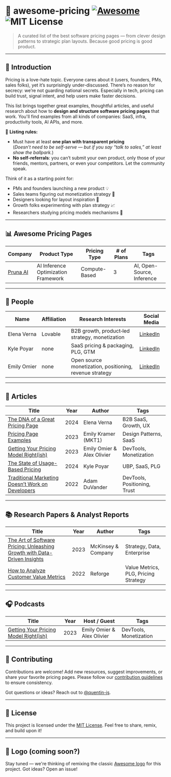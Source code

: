 # 🧾 awesome-pricing [![Awesome](https://awesome.re/badge.svg)](https://awesome.re) ![MIT License](https://img.shields.io/badge/license-MIT-blue.svg)

> A curated list of the best software pricing pages — from clever design patterns to strategic plan layouts. Because good pricing is good product.

---


## 🌟 Introduction

Pricing is a love-hate topic. Everyone cares about it (users, founders, PMs, sales folks), yet it’s surprisingly under-discussed. There’s no reason for secrecy: we’re not guarding national secrets. Especially in tech, pricing can build trust, signal intent, and help users make faster decisions.

This list brings together great examples, thoughtful articles, and useful research about how to **design and structure software pricing pages** that work. You'll find examples from all kinds of companies: SaaS, infra, productivity tools, AI APIs, and more. 

📌 **Listing rules:**
- Must have at least **one plan with transparent pricing**  
  (*Doesn’t need to be self-serve — but if you say “talk to sales,” at least show the ballpark.*)
- **No self-referrals**: you can’t submit your own product, only those of your friends, mentors, partners, or even your competitors. Let the community speak.

Think of it as a starting point for:
- PMs and founders launching a new product 💡
- Sales teams figuring out monetization strategy 🧭  
- Designers looking for layout inspiration 🎨
- Growth folks experimenting with plan strategy 📈
- Researchers studying pricing models mechanisms 🧠

---

## 📊 Awesome Pricing Pages

| Company | Product Type | Pricing Type | # of Plans | Tags |
|---------|--------------|--------------|------------|------|
| [Pruna AI](https://pruna.ai) | AI Inference Optimization Framework | Compute-Based | 3 | AI, Open-Source, Inference |

---

## 🧠 People

| Name           | Affiliation                                                      | Research Interests                     | Social Media                     |
|----------------|------------------------------------------------------------------|----------------------------------------|---------------------------------------------|
| Elena Verna    | Lovable | B2B growth, product‑led strategy, monetization | [LinkedIn](https://www.linkedin.com/in/elenaverna) |
| Kyle Poyar     | none       | SaaS pricing & packaging, PLG, GTM     | [LinkedIn](https://www.linkedin.com/in/kyle‑poyar) |
| Emily Omier    | none | Open source monetization, positioning, revenue strategy | [LinkedIn](https://www.linkedin.com/in/emilyomier) |

---

## 📰 Articles

| Title | Year | Author | Tags |
|-------|------|--------|------|
| [The DNA of a Great Pricing Page](https://www.elenaverna.com/p/the-dna-of-a-great-pricing-page) | 2024 | Elena Verna | B2B SaaS, Growth, UX |
| [Pricing Page Examples](https://newsletter.mkt1.co/p/pricing-page-examples) | 2023 | Emily Kramer (MKT1) | Design Patterns, SaaS |
| [Getting Your Pricing Model Right(ish)](https://www.emilyomier.com/podcast/getting-your-pricing-model-right-ish-with-alex-olivier) | 2023 | Emily Omier & Alex Olivier | DevTools, Monetization |
| [The State of Usage-Based Pricing](https://www.growthunhinged.com/p/the-state-of-usage-based-pricing) | 2024 | Kyle Poyar | UBP, SaaS, PLG |
| [Traditional Marketing Doesn’t Work on Developers](https://everydeveloper.com/traditional-marketing-unresponsive/) | 2022 | Adam DuVander | DevTools, Positioning, Trust |


---

## 📚 Research Papers & Analyst Reports

| Title | Year | Author | Tags |
|-------|------|--------|------|
| [The Art of Software Pricing: Unleashing Growth with Data-Driven Insights](https://www.mckinsey.com/industries/technology-media-and-telecommunications/our-insights/the-art-of-software-pricing-unleashing-growth-with-data-driven-insights) | 2023 | McKinsey & Company | Strategy, Data, Enterprise |
| [How to Analyze Customer Value Metrics](https://www.reforge.com/guides/analyze-customer-value-metrics) | 2022 | Reforge | Value Metrics, PLG, Pricing Strategy |

---

## 🎧 Podcasts

| Title | Year | Host / Guest | Tags |
|-------|------|---------------|------|
| [Getting Your Pricing Model Right(ish)](https://www.emilyomier.com/podcast/getting-your-pricing-model-right-ish-with-alex-olivier) | 2023 | Emily Omier & Alex Olivier | DevTools, Monetization |

---

## 🤝 Contributing

Contributions are welcome! Add new resources, suggest improvements, or share your favorite pricing pages. Please follow our [contribution guidelines](CONTRIBUTING.md) to ensure consistency.

Got questions or ideas? Reach out to [@quentin-js](https://github.com/quentin-js).

---

## 📄 License

This project is licensed under the [MIT License](LICENSE). Feel free to share, remix, and build upon it!

---

## 🚀 Logo (coming soon?)

Stay tuned — we're thinking of remixing the classic [Awesome logo](https://github.com/topics/awesome) for this project. Got ideas? Open an issue!

